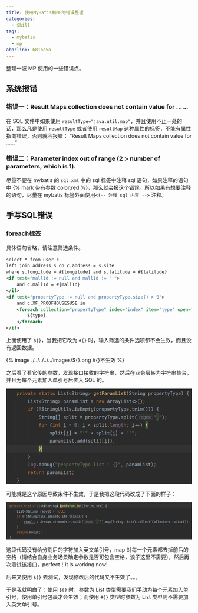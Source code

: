 ```yaml
---
title: 使用MyBatis和MP的错误整理
categories:
  - Skill
tags:
  - mybatis
  - mp
abbrlink: 681be5a
---
```


整理一波 MP 使用的一些错误点。

<!-- more -->

## 系统报错

### 错误一：Result Maps collection does not contain value for ……

在 SQL 文件中如果使用 `resultType="java.util.map"`，并且使用不止一处的话，那么凡是使用 `resultType` 或者使用 `resultMap` 这种属性的标签，不能有属性指向错误，否则就会报错： “Result Maps collection does not contain value for ……”

### 错误二：Parameter index out of range (2 > number of parameters, which is 1).

尽量不要在 mybatis 的 `sql.xml` 中的 sql 标签中注释 sql 语句，如果注释的语句中 {% mark 带有参数 color:red %}，那么就会报这个错误。所以如果有想要注释的语句，尽量在 mybatis 标签外面使用`<!-- 注释 sql 内容 -->` 注释。

## 手写SQL错误

### foreach标签

具体语句省略，请注意筛选条件。

```xml
select * from user c
left join address s on c.address = s.site
where s.longitude = #{longitude} and s.latitude = #{latitude}
<if test="mallId != null and mallId != ''">
    and c.mallId = #{mallId}
</if>
<if test="propertyType != null and propertyType.size() > 0">
    and c.XF_PROOFHOUSESUSE in
    <foreach collection="propertyType" index="index" item="type" open="(" separator="," close=")">
        ${type}
    </foreach>
</if>
```

上面使用了 `${}`，当我把它改为 `#{}` 时，输入筛选的条件选项都不会生效，而且没有返回数据。

{% image ./../../../../images/${}.png #{}不生效 %}

之后看了看它传的参数，发现接口接收的字符串，然后在业务层转为字符串集合，并且为每个元素加入单引号后传入 SQL 的。

![字符串转集合](./../../../../images/Snipaste_2022-11-18_17-26-59.png)

可能就是这个原因导致条件不生效，于是我把这段代码改成了下面的样子：

![字符串转集合修改版](./../../../../images/Snipaste_2022-11-18_15-28-54.png)

这段代码没有给分割后的字符加入英文单引号，map 对每一个元素都去掉前后的空格（请结合自身业务场景确定参数是否可包含空格，浪子这里不需要），然后再次测试该接口，perfect！it is working now!

后来又使用 `${}` 去测试，发现修改后的代码又不生效了。。。

于是我就明白了：使用 `${}` 时，参数为 List 类型需要我们手动为每个元素加入单引号，使用单引号包裹才会生效；而使用 `#{}` 类型时参数为 List 类型则不需要加入英文单引号。
